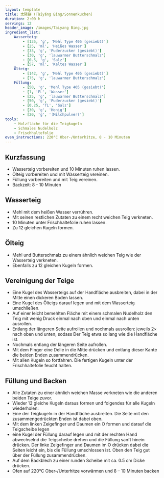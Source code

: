 ```yaml
---
layout: template
title: 太陽餅 (Tàiyáng Bǐng/Sonnenkuchen)
duration: 2:00 h
servings: 12
header_image: /images/Taiyang Bing.jpg
ingredient_list:
    Wasserteig:
        - [135, 'g', 'Mehl Type 405 (gesiebt)']
        - [25, 'ml', 'Heißes Wasser']
        - [33, 'g', 'Puderzucker (gesiebt)']
        - [30, 'g', 'lauwarmer Butterschmalz']
        - [0.5, 'g', 'Salz']
        - [57, 'ml', 'Kaltes Wasser']
    Ölteig:
        - [142, 'g', 'Mehl Type 405 (gesiebt)']
        - [75, 'g', 'lauwarmer Butterschmalz']
    Füllung:
        - [50, 'g', 'Mehl Type 405 (gesiebt)']
        - [1, 'EL', 'Wasser']
        - [25, 'g', 'lauwarmer Butterschmalz']
        - [50, 'g', 'Puderzucker (gesiebt)']
        - [0.25, 'TL', 'Salz']
        - [30, 'g', 'Honig']
        - [20, 'g', '(Milchpulver)']
tools:
    - Holzfläche für die Teigkugeln
    - Schmales Nudelholz
    - Frischhaltefolie
oven_instructions: 220°C Ober-/Unterhitze, 8 - 10 Minuten
---
```


## Kurzfassung

- Wasserteig vorbereiten und 10 Minuten ruhen lassen.
- Ölteig vorbereiten und mit Wasserteig vereinen.
- Füllung vorbereiten und mit Teig vereinen.
- Backzeit: 8 - 10 Minuten

## Wasserteig

- Mehl mit dem heißen Wasser verrühren.
- Mit seinen restlichen Zutaten zu einem recht weichen Teig verkneten.
- 10 Minuten unter Frischhaltefolie ruhen lassen.
- Zu 12 gleichen Kugeln formen.

## Ölteig

- Mehl und Butterschmalz zu einem ähnlich weichen Teig wie der Wasserteig verkneten.
- Ebenfalls zu 12 gleichen Kugeln formen.

## Vereinigung der Teige

- Eine Kugel des Wasserteigs auf der Handfläche ausbreiten, dabei in der Mitte einen dickeren Boden lassen.
- Eine Kugel des Ölteigs darauf legen und mit dem Wasserteig umschließen.
- Auf einer leicht bemehlten Fläche mit einem schmalen Nudelholz den Teig mit wenig Druck einmal nach oben und einmal nach unten ausrollen.
- Entlang der längeren Seite aufrollen und nochmals ausrollen: jeweils 2× nach oben und unten, sodass Der Teig etwa so lang wie die Handfläche ist.
- Nochmals entlang der längeren Seite aufrollen.
- Mit dem Finger eine Delle in die Mitte drücken und entlang dieser Kante die beiden Enden zusammendrücken.
- Mit allen Kugeln so fortfahren. Die fertigen Kugeln unter der Frischhaltefolie feucht halten.

## Füllung und Backen

- Alle Zutaten zu einer ähnlich weichen Masse verkneten wie die anderen beiden Teige zuvor.
- Wieder 12 gleiche Kugeln daraus formen und folgendes für alle Kugeln wiederholen:
- Eine der Teigkugeln in der Handfläche ausbreiten. Die Seite mit den zusammengedrückten Enden ist dabei oben.
- Mit dem linken Zeigefinger und Daumen ein O formen und darauf die Teigscheibe legen
- eine Kugel der Füllung darauf legen und mit der rechten Hand abwechselnd die Teigscheibe drehen und die Füllung sanft hinein drücken. Der linke Zeigefinger und Daumen im O drücken dabei die Seiten leicht ein, bis die Füllung umschlossen ist. Oben den Teig gut über der Füllung zusammendrücken.
- Auf dem Backblech zu einer runden Scheibe mit ca. 0.5 cm Dicke drücken.
- Ofen auf 220°C Ober-/Unterhitze vorwärmen und 8 – 10 Minuten backen
